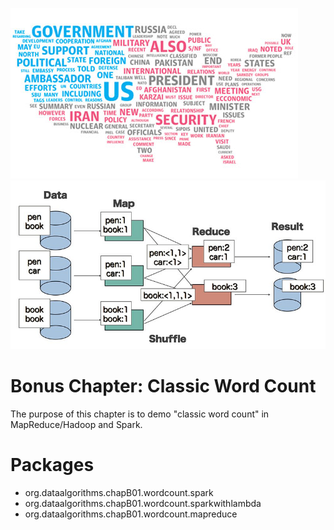 ![Word Count](./word-count.jpg)
![Word Count with MapReduce](./wordcount-with-mapreduce.jpg)

Bonus Chapter: Classic Word Count
=================================
The purpose of this chapter is to demo "classic word count" 
in MapReduce/Hadoop and Spark.
 


Packages 
=======
* org.dataalgorithms.chapB01.wordcount.spark
* org.dataalgorithms.chapB01.wordcount.sparkwithlambda
* org.dataalgorithms.chapB01.wordcount.mapreduce
